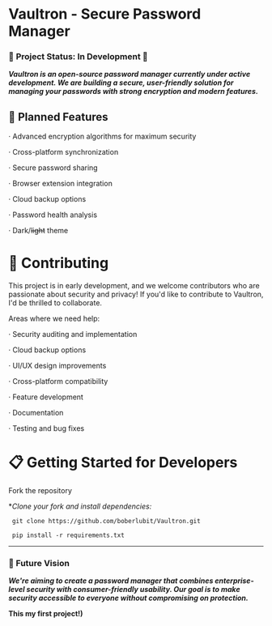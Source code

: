 # **Vaultron** - Secure Password Manager

### 🚧 **Project Status: In Development** 🚧

***Vaultron is an open-source password manager currently under active development. We are building a secure, user-friendly solution for managing your passwords with strong encryption and modern features.***

## 🌟 Planned Features


· Advanced encryption algorithms for maximum security

· Cross-platform synchronization

· Secure password sharing

· Browser extension integration

· Cloud backup options

· Password health analysis

· Dark/~~light~~ theme

# 🤝 Contributing
This project is in early development, and we welcome contributors who are passionate about security and privacy! If you'd like to contribute to Vaultron, I'd be thrilled to collaborate.

Areas where we need help:

· Security auditing and implementation

· Cloud backup options

· UI/UX design improvements

· Cross-platform compatibility

· Feature development

· Documentation

· Testing and bug fixes

# 📋 Getting Started for Developers
Fork the repository

**Clone your fork and install dependencies:*
~~~
 git clone https://github.com/boberlubit/Vaultron.git
~~~
~~~
 pip install -r requirements.txt
~~~
___

### 🔮 Future Vision

***We're aiming to create a password manager that combines enterprise-level security with consumer-friendly usability. Our goal is to make security accessible to everyone without compromising on protection.***


****This my first project!)****

